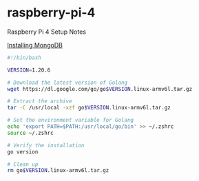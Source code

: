 # raspberry-pi-4
Raspberry Pi 4 Setup Notes

[Installing MongoDB](https://www.mongodb.com/developer/products/mongodb/mongodb-on-raspberry-pi/)

```bash
#!/bin/bash

VERSION=1.20.6

# Download the latest version of Golang
wget https://dl.google.com/go/go$VERSION.linux-armv6l.tar.gz

# Extract the archive
tar -C /usr/local -xzf go$VERSION.linux-armv6l.tar.gz

# Set the environment variable for Golang
echo 'export PATH=$PATH:/usr/local/go/bin' >> ~/.zshrc
source ~/.zshrc

# Verify the installation
go version

# Clean up
rm go$VERSION.linux-armv6l.tar.gz
```
